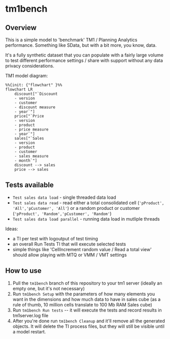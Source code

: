 # tm1bench

## Overview
This is a simple model to 'benchmark' TM1 / Planning Analytics performance. Something like SData, but with a bit more, you know, data. 

It's a fully synthetic dataset that you can populate with a fairly large volume to test different performance settings / share with support without any data privacy considerations. 

TM1 model diagram:
```mermaid
%%{init: {"flowchart" }%%
flowchart LR
    discount["`Discount
    - version
    - customer
    - discount measure
    - year`"]
    price["`Price
    - version
    - product
    - price measure
    - year`"]
    sales["`Sales
    - version
    - product
    - customer
    - sales measure
    - month`"]
    discount --> sales
    price --> sales
```

## Tests available

- `Test sales data load` - single threaded data load
- `Test sales data read` - read either a total consolidated cell (`'pProduct', 'All','pCustomer', 'All'`) or a random product or customer (`'pProduct', 'Random','pCustomer', 'Random'`)
- `Test sales data load parallel` - running data load in mutliple threads


Ideas:
- a TI per test with logoutput of test timing
- an overall Run Tests TI that will execute selected tests
- simple things like 'CellIncrement random value / Read a total view' should allow playing with MTQ or VMM / VMT settings

## How to use

1. Pull the `tm1bench` branch of this repository to your tm1 server (ideally an empty one, but it's not necessary)
2. Run `tm1bench Setup` with the parameters of how many elements you want in the dimensions and how much data to have in sales cube (as a rule of thumb, 10 million cells translate to 100 Mb RAM Sales cube)
3. Run `tm1bench Run tests` -- it will execute the tests and record results in tm1server.log file
4. After you're done run `tm1bench Cleanup` and it'll remove all the generated objects. It will delete the TI process files, but they will still be visible until a model restart.
